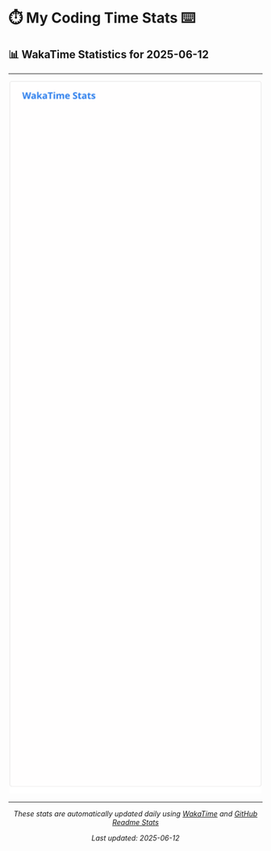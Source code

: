 # ⏱️ My Coding Time Stats ⌨️

## 📊 WakaTime Statistics for 2025-06-12

---

<div align="center">

<img src="./images/wakatime-stats-2025-06-12.svg" alt="WakaTime Stats" width="500">

</div>

---

<div align="center">

*These stats are automatically updated daily using [WakaTime](https://wakatime.com) and [GitHub Readme Stats](https://github.com/anuraghazra/github-readme-stats)*

*Last updated: 2025-06-12*
</div>
